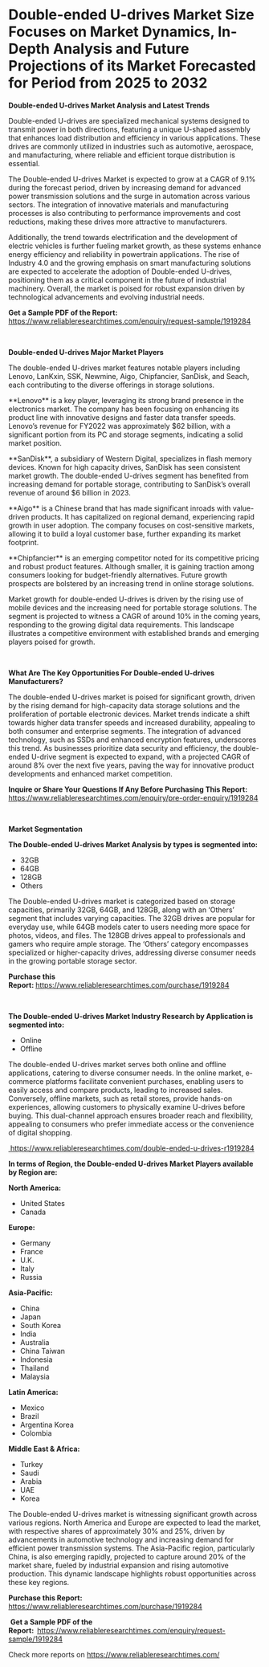 <p><h1>Double-ended U-drives Market Size Focuses on Market Dynamics, In-Depth Analysis and Future Projections of its Market Forecasted for Period from 2025 to 2032</h1></p><p><strong>Double-ended U-drives Market Analysis and Latest Trends</strong></p>
<p><p>Double-ended U-drives are specialized mechanical systems designed to transmit power in both directions, featuring a unique U-shaped assembly that enhances load distribution and efficiency in various applications. These drives are commonly utilized in industries such as automotive, aerospace, and manufacturing, where reliable and efficient torque distribution is essential.</p><p>The Double-ended U-drives Market is expected to grow at a CAGR of 9.1% during the forecast period, driven by increasing demand for advanced power transmission solutions and the surge in automation across various sectors. The integration of innovative materials and manufacturing processes is also contributing to performance improvements and cost reductions, making these drives more attractive to manufacturers.</p><p>Additionally, the trend towards electrification and the development of electric vehicles is further fueling market growth, as these systems enhance energy efficiency and reliability in powertrain applications. The rise of Industry 4.0 and the growing emphasis on smart manufacturing solutions are expected to accelerate the adoption of Double-ended U-drives, positioning them as a critical component in the future of industrial machinery. Overall, the market is poised for robust expansion driven by technological advancements and evolving industrial needs.</p></p>
<p><strong>Get a Sample PDF of the Report:&nbsp;</strong> <a href="https://www.reliableresearchtimes.com/enquiry/request-sample/1919284?utm_campaign=2305&utm_medium=2&utm_source=Github&utm_content=ia&utm_term=10022025&utm_id=double-ended-u-drives">https://www.reliableresearchtimes.com/enquiry/request-sample/1919284</a></p>
<p>&nbsp;</p>
<p><strong>Double-ended U-drives Major Market Players</strong></p>
<p><p>The double-ended U-drives market features notable players including Lenovo, LanKxin, SSK, Newmine, Aigo, Chipfancier, SanDisk, and Seach, each contributing to the diverse offerings in storage solutions.</p><p>**Lenovo** is a key player, leveraging its strong brand presence in the electronics market. The company has been focusing on enhancing its product line with innovative designs and faster data transfer speeds. Lenovo’s revenue for FY2022 was approximately $62 billion, with a significant portion from its PC and storage segments, indicating a solid market position.</p><p>**SanDisk**, a subsidiary of Western Digital, specializes in flash memory devices. Known for high capacity drives, SanDisk has seen consistent market growth. The double-ended U-drives segment has benefited from increasing demand for portable storage, contributing to SanDisk’s overall revenue of around $6 billion in 2023.</p><p>**Aigo** is a Chinese brand that has made significant inroads with value-driven products. It has capitalized on regional demand, experiencing rapid growth in user adoption. The company focuses on cost-sensitive markets, allowing it to build a loyal customer base, further expanding its market footprint.</p><p>**Chipfancier** is an emerging competitor noted for its competitive pricing and robust product features. Although smaller, it is gaining traction among consumers looking for budget-friendly alternatives. Future growth prospects are bolstered by an increasing trend in online storage solutions.</p><p>Market growth for double-ended U-drives is driven by the rising use of mobile devices and the increasing need for portable storage solutions. The segment is projected to witness a CAGR of around 10% in the coming years, responding to the growing digital data requirements. This landscape illustrates a competitive environment with established brands and emerging players poised for growth.</p></p>
<p>&nbsp;</p>
<p><strong>What Are The Key Opportunities For Double-ended U-drives Manufacturers?</strong></p>
<p><p>The double-ended U-drives market is poised for significant growth, driven by the rising demand for high-capacity data storage solutions and the proliferation of portable electronic devices. Market trends indicate a shift towards higher data transfer speeds and increased durability, appealing to both consumer and enterprise segments. The integration of advanced technology, such as SSDs and enhanced encryption features, underscores this trend. As businesses prioritize data security and efficiency, the double-ended U-drive segment is expected to expand, with a projected CAGR of around 8% over the next five years, paving the way for innovative product developments and enhanced market competition.</p></p>
<p><strong>Inquire or Share Your Questions If Any Before Purchasing This Report:</strong> <a href="https://www.reliableresearchtimes.com/enquiry/pre-order-enquiry/1919284?utm_campaign=2305&utm_medium=2&utm_source=Github&utm_content=ia&utm_term=10022025&utm_id=double-ended-u-drives">https://www.reliableresearchtimes.com/enquiry/pre-order-enquiry/1919284</a></p>
<p>&nbsp;</p>
<p><strong>Market Segmentation</strong></p>
<p><strong>The Double-ended U-drives Market Analysis by types is segmented into:</strong></p>
<p><ul><li>32GB</li><li>64GB</li><li>128GB</li><li>Others</li></ul></p>
<p><p>The Double-ended U-drives market is categorized based on storage capacities, primarily 32GB, 64GB, and 128GB, along with an ‘Others’ segment that includes varying capacities. The 32GB drives are popular for everyday use, while 64GB models cater to users needing more space for photos, videos, and files. The 128GB drives appeal to professionals and gamers who require ample storage. The ‘Others’ category encompasses specialized or higher-capacity drives, addressing diverse consumer needs in the growing portable storage sector.</p></p>
<p><strong>Purchase this Report:&nbsp;</strong><a href="https://www.reliableresearchtimes.com/purchase/1919284?utm_campaign=2305&utm_medium=2&utm_source=Github&utm_content=ia&utm_term=10022025&utm_id=double-ended-u-drives">https://www.reliableresearchtimes.com/purchase/1919284</a></p>
<p>&nbsp;</p>
<p><strong>The Double-ended U-drives Market Industry Research by Application is segmented into:</strong></p>
<p><ul><li>Online</li><li>Offline</li></ul></p>
<p><p>The double-ended U-drives market serves both online and offline applications, catering to diverse consumer needs. In the online market, e-commerce platforms facilitate convenient purchases, enabling users to easily access and compare products, leading to increased sales. Conversely, offline markets, such as retail stores, provide hands-on experiences, allowing customers to physically examine U-drives before buying. This dual-channel approach ensures broader reach and flexibility, appealing to consumers who prefer immediate access or the convenience of digital shopping.</p></p>
<p><a href="https://www.reliableresearchtimes.com/double-ended-u-drives-r1919284?utm_campaign=2305&utm_medium=2&utm_source=Github&utm_content=ia&utm_term=10022025&utm_id=double-ended-u-drives">&nbsp;https://www.reliableresearchtimes.com/double-ended-u-drives-r1919284</a></p>
<p><strong>In terms of Region, the Double-ended U-drives Market Players available by Region are:</strong></p>
<p>
    <p> <strong> North America: </strong>
        <ul>
            <li>United States</li>
            <li>Canada</li>
        </ul>
        </p> 
    <p> <strong> Europe: </strong>
        <ul>
            <li>Germany</li>
            <li>France</li>
            <li>U.K.</li>
            <li>Italy</li>
            <li>Russia</li>
        </ul>
        </p> 
    <p> <strong> Asia-Pacific: </strong>
        <ul>
            <li>China</li>
            <li>Japan</li>
            <li>South Korea</li>
            <li>India</li>
            <li>Australia</li>
            <li>China Taiwan</li>
            <li>Indonesia</li>
            <li>Thailand</li>
            <li>Malaysia</li>
        </ul>
        </p> 
    <p> <strong> Latin America: </strong>
        <ul>
            <li>Mexico</li>
            <li>Brazil</li>
            <li>Argentina Korea</li>
            <li>Colombia</li>
        </ul>
        </p> 
    <p> <strong> Middle East & Africa: </strong>
        <ul>
            <li>Turkey</li>
            <li>Saudi</li>
            <li>Arabia</li>
            <li>UAE</li>
            <li>Korea</li>
        </ul>
    </p>
    </p>
<p><p>The Double-ended U-drives market is witnessing significant growth across various regions. North America and Europe are expected to lead the market, with respective shares of approximately 30% and 25%, driven by advancements in automotive technology and increasing demand for efficient power transmission systems. The Asia-Pacific region, particularly China, is also emerging rapidly, projected to capture around 20% of the market share, fueled by industrial expansion and rising automotive production. This dynamic landscape highlights robust opportunities across these key regions.</p></p>
<p><strong>Purchase this Report: </strong><a href="https://www.reliableresearchtimes.com/purchase/1919284?utm_campaign=2305&utm_medium=2&utm_source=Github&utm_content=ia&utm_term=10022025&utm_id=double-ended-u-drives">https://www.reliableresearchtimes.com/purchase/1919284</a></p>
<p>&nbsp;<strong>Get a Sample PDF of the Report:&nbsp;&nbsp;</strong><a href="https://www.reliableresearchtimes.com/enquiry/request-sample/1919284?utm_campaign=2305&utm_medium=2&utm_source=Github&utm_content=ia&utm_term=10022025&utm_id=double-ended-u-drives">https://www.reliableresearchtimes.com/enquiry/request-sample/1919284</a></p>
<p><strong></strong></p>
<p>Check more reports on <a href="https://www.reliableresearchtimes.com/?utm_campaign=2305&utm_medium=2&utm_source=Github&utm_content=ia&utm_term=10022025&utm_id=double-ended-u-drives">https://www.reliableresearchtimes.com/</a></p>